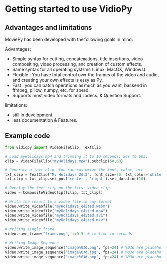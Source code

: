 # Getting started to use VidioPy

## Advantages and limitations

MoviePy has been developed with the following goals in mind:

Advantages:

- Simple syntax for cutting, concatenations, title insertions, video compositing, video processing, and creation of custom effects.
- Same syntax for all operating systems (Linux, MacOX, Windows).
- Flexible : You have total control over the frames of the video and audio, and creating your own effects is easy as Py.
- Fast : you can batch operations as much as you want, backend in ffmpeg, pillow, numpy, etc. for speed.
- Supports most video formats and codecs. & Question Support.

limitations:

- still in development.
- less documentation & Features.

## Example code

```python
from vidiopy import VideoFileClip, TextClip

# Load myHolidays.mp4 and trimming it to 10 seconds. 50s to 60s.
clip = VideoFileClip("myHolidays.mp4").subclip(50,60)

# Generate a text clip. You can customize the font, color, etc.
txt_clip = TextClip("My Holidays 2013", font_size=70, txt_color='white', bg_color='gray', font=r'path/to/font.ttf')
txt_clip = txt_clip.set_pos('center', 'right').set_duration(10)

# Overlay the text clip on the first video clip
video = CompositeVideoClip([clip, txt_clip])

# Write the result to a video file in any format
video.write_videofile("myHolidays_edited.webm")
video.write_videofile("myHolidays_edited.mp4")
video.write_videofile("myHolidays_edited.avi")
video.write_videofile("myHolidays_edited.mkv")

# Writing single frame
video.save_frame("frame.png", t=0.5) # t= time in seconds

# Writing Image Sequence
video.write_image_sequence("image%03d.png", fps=24) # %03d are placeholders for the numbers 001, 002, 003, etc. fps = frames per second
video.write_image_sequence("image%03d.jpg", fps=24) # %03d are placeholders for the numbers 001, 002, 003, etc. fps = frames per second
video.write_image_sequence("image%03d.bmp", fps=24) # %03d are placeholders for the numbers 001, 002, 003, etc. fps = frames per second
```
